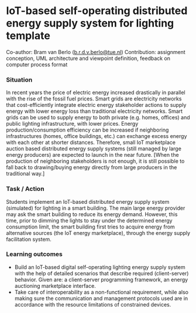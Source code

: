 # IoT-based self-operating distributed energy supply system for lighting template

Co-author: Bram van Berlo (b.r.d.v.berlo@tue.nl)
Contribution: assignment conception, UML architecture and viewpoint definition, feedback on computer process format

### Situation

In recent years the price of electric energy increased drastically in parallel with the rise of the fossil fuel prices. Smart grids are electricity networks that cost-efficiently integrate electric energy stakeholder actions to supply energy with lower energy loss than traditional electricity networks. Smart grids can be used to supply energy to both private (e.g. homes, offices) and public lighting infrastructure, with lower prices. Energy production/consumption efficiency can be increased if neighboring infrastructures (homes, office buildings, etc.) can exchange excess energy with each other at shorter distances. Therefore, small IoT marketplace auction based distributed energy supply systems (still managed by large energy producers) are expected to launch in the near future. [When the production of neighboring stakeholders is not enough, it is still possible to fall back to drawing/buying energy directly from large producers in the traditional way.]

### Task / Action

Students implement an IoT-based distributed energy supply system (simulated) for lighting in a smart building. The main large energy provider may ask the smart building to reduce its energy demand. However, this time, prior to dimming the lights to stay under the determined energy consumption limit, the smart building first tries to acquire energy from alternative sources (the IoT energy marketplace), through the energy supply facilitation system.

### Learning outcomes

- Build an IoT-based digital self-operating lighting energy supply system with the help of detailed scenarios that describe required (client-server) behavior. Given are: a client-server programming framework, an energy auctioning marketplace interface.
- Take care of interoperability as a non-functional requirement, while also making sure the communication and management protocols used are in accordance with the resource limitations of constrained devices.
